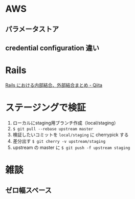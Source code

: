 # AWS
## パラメータストア

## credential configuration 違い

# Rails
[Rails における内部結合、外部結合まとめ - Qiita](https://qiita.com/yuyasat/items/c2ad37b5a24a58ee3d30)


# ステージングで検証
1. ローカルにstaging用ブランチ作成（local/staging）
1. `$ git pull --rebase upstream master`
1. 検証したいコミットを `local/staging` に cherrypick する
1. 差分出す `$ git cherry -v upstream/staging`
1. upstream の master に `$ git push -f upstream staging`

# 雑談
## ゼロ幅スペース
